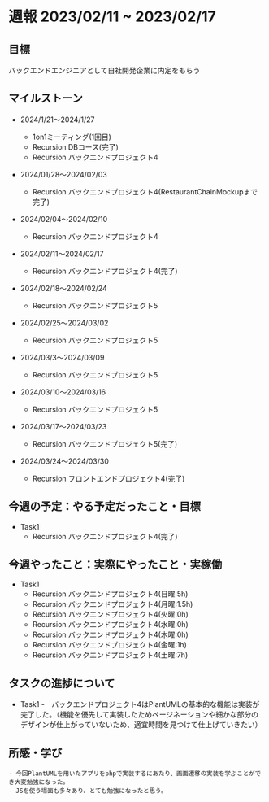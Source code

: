# 週報 2023/02/11 ~ 2023/02/17

## 目標
バックエンドエンジニアとして自社開発企業に内定をもらう

## マイルストーン
- 2024/1/21〜2024/1/27
    - 1on1ミーティング(1回目)
    - Recursion DBコース(完了)
    - Recursion バックエンドプロジェクト4

- 2024/01/28〜2024/02/03
    - Recursion バックエンドプロジェクト4(RestaurantChainMockupまで完了)

- 2024/02/04〜2024/02/10
    - Recursion バックエンドプロジェクト4
- 2024/02/11〜2024/02/17
    - Recursion バックエンドプロジェクト4(完了)
- 2024/02/18〜2024/02/24
    - Recursion バックエンドプロジェクト5
- 2024/02/25〜2024/03/02
    - Recursion バックエンドプロジェクト5
- 2024/03/3〜2024/03/09
    - Recursion バックエンドプロジェクト5
- 2024/03/10〜2024/03/16
    - Recursion バックエンドプロジェクト5
- 2024/03/17〜2024/03/23
    - Recursion バックエンドプロジェクト5(完了)
- 2024/03/24〜2024/03/30
    - Recursion フロントエンドプロジェクト4(完了)
## 今週の予定：やる予定だったこと・目標
- Task1
    - Recursion バックエンドプロジェクト4(完了)


## 今週やったこと：実際にやったこと・実稼働
- Task1
    - Recursion バックエンドプロジェクト4(日曜:5h)
    - Recursion バックエンドプロジェクト4(月曜:1.5h)
    - Recursion バックエンドプロジェクト4(火曜:0h)
    - Recursion バックエンドプロジェクト4(水曜:0h)
    - Recursion バックエンドプロジェクト4(木曜:0h)
    - Recursion バックエンドプロジェクト4(金曜:1h)
    - Recursion バックエンドプロジェクト4(土曜:7h)

## タスクの進捗について
- Task1
    -　バックエンドプロジェクト4はPlantUMLの基本的な機能は実装が完了した。（機能を優先して実装したためページネーションや細かな部分のデザインが仕上がっていないため、適宜時間を見つけて仕上げていきたい）

## 所感・学び
    - 今回PlantUMLを用いたアプリをphpで実装するにあたり、画面遷移の実装を学ぶことができ大変勉強になった。
    - JSを使う場面も多々あり、とても勉強になったと思う。


